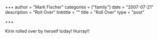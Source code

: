 +++
author = "Mark Fischer"
categories = ["family"]
date = "2007-07-21"
description = "Roll Over"
linktitle = ""
title = "Roll Over"
type = "post"

+++


Kirin rolled over by herself today! Hurray!!

